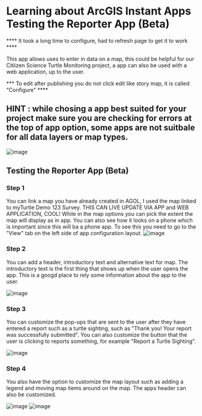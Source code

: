 # Learning about ArcGIS Instant Apps Testing the Reporter App (Beta) 

**** It took a long time to configure, had to refresh page to get it to work ****

This app allows uses to enter in data on a map, this could be helpful for our Citiizen Science Turtle Monitoring project, a app can also be used with a web application, up to the user. 

*** To edit after publishing you do not click edit like story map, it is called "Configure" ****

## HINT : while chosing a app best suited for your project make sure you are checking for errors at the top of app option, some apps are not suitbale for all data layers or map types.
![image](https://github.com/rylee1999/RGoerlitzTechLog/assets/146375958/3471f828-a6ba-40fa-902b-b49c1663839d)

## Testing the Reporter App (Beta) 

### Step 1
You can link a map you have already created in AGOL, I used the map linked to myTurtle Demo 123 Survey. THIS CAN LIVE UPDATE VIA APP and WEB APPLICATION, COOL!
While in the map options you can pick the extent the map will display as in app. You can also see how it looks on a phone which is important since this will ba  a phone app. To see this you need to go 
to the "View" tab on the left side of app configuration layout. 
![image](https://github.com/rylee1999/RGoerlitzTechLog/assets/146375958/5f7d5a80-d68e-4f4c-a63a-5aa61ab4a679)
### Step 2 
You can add a header, introductory text and alternative text for map. The introductory text is the first thing that shows up when the user opens the app. This is a googd place to rely some information 
about the app to the user. 

![image](https://github.com/rylee1999/RGoerlitzTechLog/assets/146375958/bc03956e-ddc0-48ae-8bb6-3116d5508b0c)
### Step 3
You can customize the pop-ups that are sent to the user after they have entered a report such as a turtle sighting, such as "Thank you! Your report was successfully submitted".  You can also customize the button that the user is clicking to reports something, for example "Report a Turtle Sighting". 

![image](https://github.com/rylee1999/RGoerlitzTechLog/assets/146375958/38f4a665-f129-406f-bf3b-39232872ed44)
### Step 4
You also have the option to customize the map layout such as adding a legend and moving map items around on the map. The apps header can also be customized.

![image](https://github.com/rylee1999/RGoerlitzTechLog/assets/146375958/a1cae1da-ad1c-40fb-935a-a7aa72ddecc3)  ![image](https://github.com/rylee1999/RGoerlitzTechLog/assets/146375958/ec6dfe4a-7c11-4ba3-a24f-84caf031bd10)












